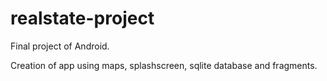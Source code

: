 # realstate-project

Final project of Android.

Creation of app using maps, splashscreen, sqlite database and fragments.
